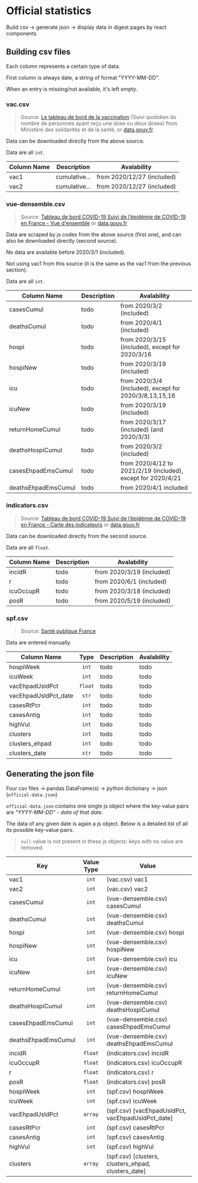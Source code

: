 # Official statistics

Build csv -> generate json -> display data in digest pages by react components

## Building csv files

Each column represents a certain type of data.

First column is always date, a string of format "YYYY-MM-DD".

When an entry is missing/not available, it's left empty.

### vac.csv

> Source: [Le tableau de bord de la vaccination](https://solidarites-sante.gouv.fr/grands-dossiers/vaccin-covid-19/article/le-tableau-de-bord-de-la-vaccination) (Suivi quotidien du nombre de personnes ayant reçu une dose ou deux doses) from Ministère des solidarités et de la santé, or [data.gouv.fr](https://www.data.gouv.fr/fr/datasets/donnees-relatives-aux-personnes-vaccinees-contre-la-covid-19-1/)

Data can be downloaded directly from the above source.

Data are all `int`.

| Column Name | Description   | Avalability                |
| ----------- | ------------- | -------------------------- |
| vac1        | cumulative... | from 2020/12/27 (included) |
| vac2        | cumulative... | from 2020/12/27 (included) |

### vue-densemble.csv

> Source: [Tableau de bord COVID-19 Suivi de l’épidémie de COVID-19 en France - Vue d'ensemble](https://dashboard.covid19.data.gouv.fr/vue-d-ensemble) or [data.gouv.fr](https://www.data.gouv.fr/en/datasets/donnees-relatives-a-lepidemie-de-covid-19-en-france-vue-densemble/)

Data are scraped by js codes from the above source (first one), and can also be downloaded directly (second source).

No data are available before 2020/3/1 (included).

Not using vac1 from this source (it is the same as the vac1 from the previous section).

Data are all `int`.

| Column Name         | Description | Avalability                                                  |
| ------------------- | ----------- | ------------------------------------------------------------ |
| casesCumul          | todo        | from 2020/3/2 (included)                                     |
| deathsCumul         | todo        | from 2020/4/1 (included)                                     |
| hospi               | todo        | from 2020/3/15 (included), except for 2020/3/16              |
| hospiNew            | todo        | from 2020/3/19 (included)                                    |
| icu                 | todo        | from 2020/3/4 (included), except for 2020/3/8,13,15,16       |
| icuNew              | todo        | from 2020/3/19 (included)                                    |
| returnHomeCumul     | todo        | from 2020/3/17 (included) (and 2020/3/3)                     |
| deathsHospiCumul    | todo        | from 2020/3/2 (included)                                     |
| casesEhpadEmsCumul  | todo        | from 2020/4/12 to 2021/2/19 (included), except for 2020/4/21 |
| deathsEhpadEmsCumul | todo        | from 2020/4/1 included                                       |

### indicators.csv

> Source: [Tableau de bord COVID-19 Suivi de l’épidémie de COVID-19 en France - Carte des indicateurs](https://dashboard.covid19.data.gouv.fr/suivi-indicateurs) or [data.gouv.fr](https://www.data.gouv.fr/fr/datasets/indicateurs-de-suivi-de-lepidemie-de-covid-19/)

Data can be downloaded directly from the second source.

Data are all `float`.

| Column Name | Description | Avalability               |
| ----------- | ----------- | ------------------------- |
| incidR      | todo        | from 2020/3/19 (included) |
| r           | todo        | from 2020/6/1 (included)  |
| icuOccupR   | todo        | from 2020/3/18 (included) |
| posR        | todo        | from 2020/5/19 (included) |

### spf.csv

> Source: [Santé publique France](https://www.santepubliquefrance.fr/dossiers/coronavirus-covid-19/coronavirus-chiffres-cles-et-evolution-de-la-covid-19-en-france-et-dans-le-monde)

Data are entered manually.

| Column Name          |  Type   | Description | Avalability |
| -------------------- | :-----: | ----------- | ----------- |
| hospiWeek            |  `int`  | todo        | todo        |
| icuWeek              |  `int`  | todo        | todo        |
| vacEhpadUsldPct      | `float` | todo        | todo        |
| vacEhpadUsldPct_date |  `str`  | todo        | todo        |
| casesRtPcr           |  `int`  | todo        | todo        |
| casesAntig           |  `int`  | todo        | todo        |
| highVul              |  `int`  | todo        | todo        |
| clusters             |  `int`  | todo        | todo        |
| clusters_ehpad       |  `int`  | todo        | todo        |
| clusters_date        |  `str`  | todo        | todo        |

## Generating the json file

Four csv files -> pandas DataFrame(s) -> python dictionary -> json (`official-data.json`)

`official-data.json` contains one single js object where the key-value pairs are _"YYYY-MM-DD" - data of that date_.

The data of any given date is again a js object. Below is a detailed list of all its possible key-value pairs.

> `null` value is not present in these js objects: keys with no value are removed.

| Key                 | Value Type | Value                                               |
| ------------------- | :--------: | --------------------------------------------------- |
| vac1                |   `int`    | (vac.csv) vac1                                      |
| vac2                |   `int`    | (vac.csv) vac2                                      |
| casesCumul          |   `int`    | (vue-densemble.csv) casesCumul                      |
| deathsCumul         |   `int`    | (vue-densemble.csv) deathsCumul                     |
| hospi               |   `int`    | (vue-densemble.csv) hospi                           |
| hospiNew            |   `int`    | (vue-densemble.csv) hospiNew                        |
| icu                 |   `int`    | (vue-densemble.csv) icu                             |
| icuNew              |   `int`    | (vue-densemble.csv) icuNew                          |
| returnHomeCumul     |   `int`    | (vue-densemble.csv) returnHomeCumul                 |
| deathsHospiCumul    |   `int`    | (vue-densemble.csv) deathsHospiCumul                |
| casesEhpadEmsCumul  |   `int`    | (vue-densemble.csv) casesEhpadEmsCumul              |
| deathsEhpadEmsCumul |   `int`    | (vue-densemble.csv) deathsEhpadEmsCumul             |
| incidR              |  `float`   | (indicators.csv) incidR                             |
| icuOccupR           |  `float`   | (indicators.csv) icuOccupR                          |
| r                   |  `float`   | (indicators.csv) r                                  |
| posR                |  `float`   | (indicators.csv) posR                               |
| hospiWeek           |   `int`    | (spf.csv) hospiWeek                                 |
| icuWeek             |   `int`    | (spf.csv) icuWeek                                   |
| vacEhpadUsldPct     |  `array`   | (spf.csv) [vacEhpadUsldPct, vacEhpadUsldPct_date]   |
| casesRtPcr          |   `int`    | (spf.csv) casesRtPcr                                |
| casesAntig          |   `int`    | (spf.csv) casesAntig                                |
| highVul             |   `int`    | (spf.csv) highVul                                   |
| clusters            |  `array`   | (spf.csv) [clusters, clusters_ehpad, clusters_date] |
